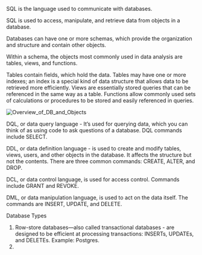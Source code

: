 SQL is the language used to communicate with databases. 

SQL is used to access, manipulate, and retrieve data from objects in a database. 

Databases can have one or more schemas, which provide the organization and structure and contain other objects.

Within a schema, the objects most commonly used in data analysis are tables, views, and functions.

Tables contain fields, which hold the data. 
  Tables may have one or more indexes; an index is a special kind of data structure that allows data to be retrieved more efficiently. 
  Views are essentially stored queries that can be referenced in the same way as a table. 
  Functions allow commonly used sets of calculations or procedures to be stored and easily referenced in queries. 
  
![Overview_of_DB_and_Objects](https://user-images.githubusercontent.com/16577898/206371691-ef43a1ea-026b-450f-afda-88f41d88b3ae.jpg)

DQL, or data query language - It’s used for querying data, which you can think of as using code to ask questions of a database. DQL commands include SELECT.

DDL, or data definition language - is used to create and modify tables, views, users, and other objects in the database. It affects the structure but not the contents. There are three common commands: CREATE, ALTER, and DROP.

DCL, or data control language, is used for access control. Commands include GRANT and REVOKE.

DML, or data manipulation language, is used to act on the data itself. The commands are INSERT, UPDATE, and DELETE.

Database Types
  1. Row-store databases—also called transactional databases - are designed to be efficient at processing transactions: INSERTs, UPDATEs, and DELETEs. Example: Postgres.
  2. 
